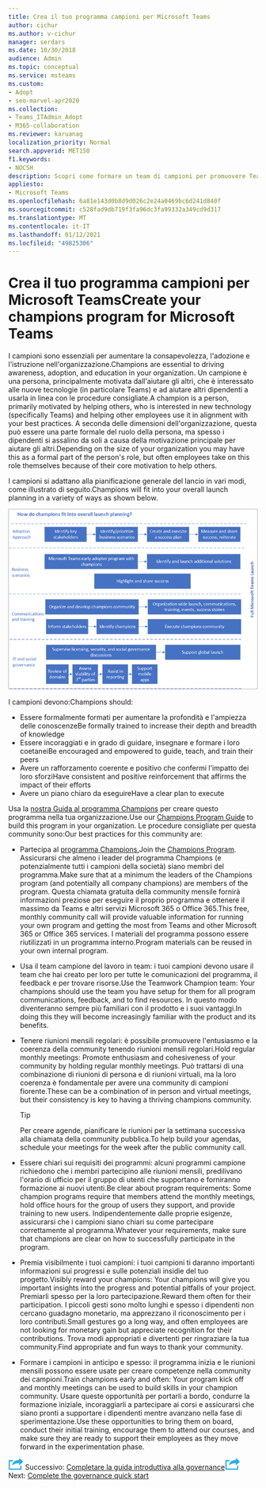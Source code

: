 ```yaml
---
title: Crea il tuo programma campioni per Microsoft Teams
author: cichur
ms.author: v-cichur
manager: serdars
ms.date: 10/30/2018
audience: Admin
ms.topic: conceptual
ms.service: msteams
ms.custom:
- Adopt
- seo-marvel-apr2020
ms.collection:
- Teams_ITAdmin_Adopt
- M365-collaboration
ms.reviewer: karuanag
localization_priority: Normal
search.appverid: MET150
f1.keywords:
- NOCSH
description: Scopri come formare un team di campioni per promuovere Teams'adozione promuovendo la consapevolezza, l'adozione e l'istruzione nell'organizzazione.
appliesto:
- Microsoft Teams
ms.openlocfilehash: 6a81e143d0b8d9d026c2e24a0469bc6d241d840f
ms.sourcegitcommit: c528fad9db719f3fa96dc3fa99332a349cd9d317
ms.translationtype: MT
ms.contentlocale: it-IT
ms.lasthandoff: 01/12/2021
ms.locfileid: "49825306"
---
```

# <a name="create-your-champions-program-for-microsoft-teams"></a><span data-ttu-id="19de9-103">Crea il tuo programma campioni per Microsoft Teams</span><span class="sxs-lookup"><span data-stu-id="19de9-103">Create your champions program for Microsoft Teams</span></span>

<span data-ttu-id="19de9-104">I campioni sono essenziali per aumentare la consapevolezza, l'adozione e l'istruzione nell'organizzazione.</span><span class="sxs-lookup"><span data-stu-id="19de9-104">Champions are essential to driving awareness, adoption, and education in your organization.</span></span> <span data-ttu-id="19de9-105">Un campione è una persona, principalmente motivata dall'aiutare gli altri, che è interessato alle nuove tecnologie (in particolare Teams) e ad aiutare altri dipendenti a usarla in linea con le procedure consigliate.</span><span class="sxs-lookup"><span data-stu-id="19de9-105">A champion is a person, primarily motivated by helping others, who is interested in new technology (specifically Teams) and helping other employees use it in alignment with your best practices.</span></span> <span data-ttu-id="19de9-106">A seconda delle dimensioni dell'organizzazione, questa può essere una parte formale del ruolo della persona, ma spesso i dipendenti si assalino da soli a causa della motivazione principale per aiutare gli altri.</span><span class="sxs-lookup"><span data-stu-id="19de9-106">Depending on the size of your organization you may have this as a formal part of the person's role, but often employees take on this role themselves because of their core motivation to help others.</span></span>

<span data-ttu-id="19de9-107">I campioni si adattano alla pianificazione generale del lancio in vari modi, come illustrato di seguito.</span><span class="sxs-lookup"><span data-stu-id="19de9-107">Champions will fit into your overall launch planning in a variety of ways as shown below.</span></span>

![Illustrazione della pianificazione del lancio di Champions](media/teams-adoption-champions.png)

<span data-ttu-id="19de9-109">I campioni devono:</span><span class="sxs-lookup"><span data-stu-id="19de9-109">Champions should:</span></span>

- <span data-ttu-id="19de9-110">Essere formalmente formati per aumentare la profondità e l'ampiezza delle conoscenze</span><span class="sxs-lookup"><span data-stu-id="19de9-110">Be formally trained to increase their depth and breadth of knowledge</span></span>
- <span data-ttu-id="19de9-111">Essere incoraggiati e in grado di guidare, insegnare e formare i loro coetanei</span><span class="sxs-lookup"><span data-stu-id="19de9-111">Be encouraged and empowered to guide, teach, and train their peers</span></span>
- <span data-ttu-id="19de9-112">Avere un rafforzamento coerente e positivo che confermi l'impatto dei loro sforzi</span><span class="sxs-lookup"><span data-stu-id="19de9-112">Have consistent and positive reinforcement that affirms the impact of their efforts</span></span>
- <span data-ttu-id="19de9-113">Avere un piano chiaro da eseguire</span><span class="sxs-lookup"><span data-stu-id="19de9-113">Have a clear plan to execute</span></span>

<span data-ttu-id="19de9-114">Usa la [nostra Guida al programma Champions](https://go.microsoft.com/fwlink/?linkid=854665) per creare questo programma nella tua organizzazione.</span><span class="sxs-lookup"><span data-stu-id="19de9-114">Use our [Champions Program Guide](https://go.microsoft.com/fwlink/?linkid=854665) to build this program in your organization.</span></span> <span data-ttu-id="19de9-115">Le procedure consigliate per questa community sono:</span><span class="sxs-lookup"><span data-stu-id="19de9-115">Our best practices for this community are:</span></span>

- <span data-ttu-id="19de9-116">Partecipa al [programma Champions.](https://aka.ms/O365Champions)</span><span class="sxs-lookup"><span data-stu-id="19de9-116">Join the [Champions Program](https://aka.ms/O365Champions).</span></span> <span data-ttu-id="19de9-117">Assicurarsi che almeno i leader del programma Champions (e potenzialmente tutti i campioni della società) siano membri del programma.</span><span class="sxs-lookup"><span data-stu-id="19de9-117">Make sure that at a minimum the leaders of the Champions program (and potentially all company champions) are members of the program.</span></span> <span data-ttu-id="19de9-118">Questa chiamata gratuita della community mensile fornirà informazioni preziose per eseguire il proprio programma e ottenere il massimo da Teams e altri servizi Microsoft 365 o Office 365.</span><span class="sxs-lookup"><span data-stu-id="19de9-118">This free, monthly community call will provide valuable information for running your own program and getting the most from Teams and other Microsoft 365 or Office 365 services.</span></span> <span data-ttu-id="19de9-119">I materiali del programma possono essere riutilizzati in un programma interno.</span><span class="sxs-lookup"><span data-stu-id="19de9-119">Program materials can be reused in your own internal program.</span></span>

- <span data-ttu-id="19de9-120">Usa il team campione del lavoro in team: i tuoi campioni devono usare il team che hai creato per loro per tutte le comunicazioni del programma, il feedback e per trovare risorse.</span><span class="sxs-lookup"><span data-stu-id="19de9-120">Use the Teamwork Champion team: Your champions should use the team you have setup for them for all program communications, feedback, and to find resources.</span></span>  <span data-ttu-id="19de9-121">In questo modo diventeranno sempre più familiari con il prodotto e i suoi vantaggi.</span><span class="sxs-lookup"><span data-stu-id="19de9-121">In doing this they will become increasingly familiar with the product and its benefits.</span></span>

- <span data-ttu-id="19de9-122">Tenere riunioni mensili regolari: è possibile promuovere l'entusiasmo e la coerenza della community tenendo riunioni mensili regolari.</span><span class="sxs-lookup"><span data-stu-id="19de9-122">Hold regular monthly meetings: Promote enthusiasm and cohesiveness of your community by holding regular monthly meetings.</span></span> <span data-ttu-id="19de9-123">Può trattarsi di una combinazione di riunioni di persona e di riunioni virtuali, ma la loro coerenza è fondamentale per avere una community di campioni fiorente.</span><span class="sxs-lookup"><span data-stu-id="19de9-123">These can be a combination of in person and virtual meetings, but their consistency is key to having a thriving champions community.</span></span>

    > [!TIP]
    > <span data-ttu-id="19de9-124">Per creare agende, pianificare le riunioni per la settimana successiva alla chiamata della community pubblica.</span><span class="sxs-lookup"><span data-stu-id="19de9-124">To help build your agendas, schedule your meetings for the week after the public community call.</span></span> 

- <span data-ttu-id="19de9-125">Essere chiari sui requisiti dei programmi: alcuni programmi campione richiedono che i membri partecipino alle riunioni mensili, predilivano l'orario di ufficio per il gruppo di utenti che supportano e forniranno formazione ai nuovi utenti.</span><span class="sxs-lookup"><span data-stu-id="19de9-125">Be clear about program requirements: Some champion programs require that members attend the monthly meetings, hold office hours for the group of users they support, and provide training to new users.</span></span> <span data-ttu-id="19de9-126">Indipendentemente dalle proprie esigenze, assicurarsi che i campioni siano chiari su come partecipare correttamente al programma.</span><span class="sxs-lookup"><span data-stu-id="19de9-126">Whatever your requirements, make sure that champions are clear on how to successfully participate in the program.</span></span>

- <span data-ttu-id="19de9-127">Premia visibilmente i tuoi campioni: i tuoi campioni ti daranno importanti informazioni sui progressi e sulle potenziali insidie del tuo progetto.</span><span class="sxs-lookup"><span data-stu-id="19de9-127">Visibly reward your champions: Your champions will give you important insights into the progress and potential pitfalls of your project.</span></span> <span data-ttu-id="19de9-128">Premiarli spesso per la loro partecipazione.</span><span class="sxs-lookup"><span data-stu-id="19de9-128">Reward them often for their participation.</span></span> <span data-ttu-id="19de9-129">I piccoli gesti sono molto lunghi e spesso i dipendenti non cercano guadagno monetario, ma apprezzano il riconoscimento per i loro contributi.</span><span class="sxs-lookup"><span data-stu-id="19de9-129">Small gestures go a long way, and often employees are not looking for monetary gain but appreciate recognition for their contributions.</span></span> <span data-ttu-id="19de9-130">Trova modi appropriati e divertenti per ringraziare la tua community.</span><span class="sxs-lookup"><span data-stu-id="19de9-130">Find appropriate and fun ways to thank your community.</span></span> 

- <span data-ttu-id="19de9-131">Formare i campioni in anticipo e spesso: il programma inizia e le riunioni mensili possono essere usate per creare competenze nella community dei campioni.</span><span class="sxs-lookup"><span data-stu-id="19de9-131">Train champions early and often: Your program kick off and monthly meetings can be used to build skills in your champion community.</span></span> <span data-ttu-id="19de9-132">Usare queste opportunità per portarli a bordo, condurre la formazione iniziale, incoraggiarli a partecipare ai corsi e assicurarsi che siano pronti a supportare i dipendenti mentre avanzano nella fase di sperimentazione.</span><span class="sxs-lookup"><span data-stu-id="19de9-132">Use these opportunities to bring them on board, conduct their initial training, encourage them to attend our courses, and make sure they are ready to support their employees as they move forward in the experimentation phase.</span></span>  

<span data-ttu-id="19de9-133">![Icona che rappresenta il passaggio successivo ](media/teams-adoption-next-icon.png) Successivo: [Completare la guida introduttiva alla governance](teams-adoption-governance-quick-start.md)</span><span class="sxs-lookup"><span data-stu-id="19de9-133">![An icon representing the next step](media/teams-adoption-next-icon.png) Next: [Complete the governance quick start](teams-adoption-governance-quick-start.md)</span></span>

